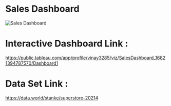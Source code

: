 # Sales Dashboard

![Sales Dashboard](https://user-images.githubusercontent.com/91108341/233791594-9eb7e199-178b-43c8-854f-fdcbe177216c.png)

# Interactive Dashboard Link :
https://public.tableau.com/app/profile/vinay3285/viz/SalesDashboard_16821394787570/Dashboard1

# Data Set Link : 
https://data.world/stanke/superstore-20214
